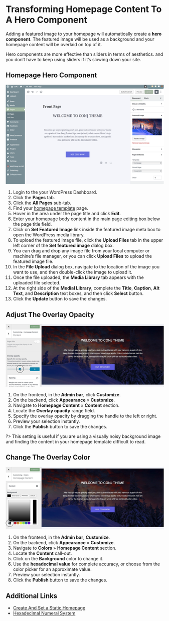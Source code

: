 # Transforming Homepage Content To A Hero Component

Adding a featured image to your homepage will automatically create a **hero component**. The featured image will be used as a background and your homepage content will be overlaid on top of it.

Hero components are more effective than sliders in terms of aesthetics. and you don’t have to keep using sliders if it’s slowing down your site.

## Homepage Hero Component

![Creating Homepage Hero Component](img/creating-homepage-hero-component.png)

1. Login to the your WordPress Dashboard.
2. Click the **Pages** tab.
3. Click the **All Pages** sub-tab.
4. Find your [homepage template](create-and-set-static-homepage?id=create-homepage-template) page.
5. Hover in the area under the page title and click **Edit**.
6. Enter your homepage body content in the main page editing box below the page title field.
7. Click on **Set Featured Image** link inside the featured image meta box to open the WordPress media library.
8. To upload the featured image file, click the **Upload Files** tab in the upper left corner of the **Set featured image** dialog box.
9. You can drag and drop any image file from your local computer or machine’s file manager, or you can click **Upload Files** to upload the featured image file.
10. In the **File Upload** dialog box, navigate to the location of the image you want to use, and then double-click the image to upload it.
11. Once the file uploaded, the **Media Library** tab appears with the uploaded file selected.
12. At the right side of the **Medial Library**, complete the **Title**, **Caption**, **Alt Text**, and **Description** text boxes, and then click **Select** button.
13. Click the **Update** button to save the changes.

## Adjust The Overlay Opacity

![Adjust The Overlay Opacity](img/adjust-the-overlay-opacity-homepage-content.jpg)

1. On the frontend, in the **Admin bar**, click **Customize**.
2. On the backend, click **Appearance** » **Customize**.
3. Navigate to **Homepage Content** » **Content** section.
4. Locate the **Overlay opacity** range field.
5. Specify the overlay opacity by dragging the handle to the left or right.
6. Preview your selection instantly.
7. Click the **Publish** button to save the changes.

?> This setting is useful if you are using a visually noisy background image and finding the content in your homepage template difficult to read.

## Change The Overlay Color

![Change The Overlay Color](img/change-the-overlay-color-homepage-template.jpg)

1. On the frontend, in the **Admin bar**, **Customize**.
2. On the backend, click **Appearance** » **Customize**.
3. Navigate to **Colors** » **Homepage Content** section.
4. Locate the **Content** call-out.
5. Click on the **Background** color to change it.
6. Use the **hexadecimal value** for complete accuracy, or choose from the color picker for an approximate value.
7. Preview your selection instantly.
8. Click the **Publish** button to save the changes.

## Additional Links

* [Create And Set a Static Homepage](create-and-set-static-homepage)
* [Hexadecimal Numeral System](https://simple.wikipedia.org/wiki/Hexadecimal_numeral_system)
